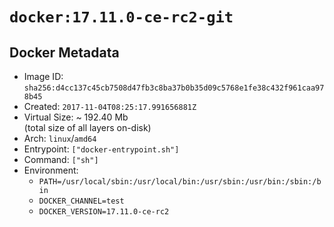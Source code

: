 # `docker:17.11.0-ce-rc2-git`

## Docker Metadata

- Image ID: `sha256:d4cc137c45cb7508d47fb3c8ba37b0b35d09c5768e1fe38c432f961caa978b45`
- Created: `2017-11-04T08:25:17.991656881Z`
- Virtual Size: ~ 192.40 Mb  
  (total size of all layers on-disk)
- Arch: `linux`/`amd64`
- Entrypoint: `["docker-entrypoint.sh"]`
- Command: `["sh"]`
- Environment:
  - `PATH=/usr/local/sbin:/usr/local/bin:/usr/sbin:/usr/bin:/sbin:/bin`
  - `DOCKER_CHANNEL=test`
  - `DOCKER_VERSION=17.11.0-ce-rc2`
